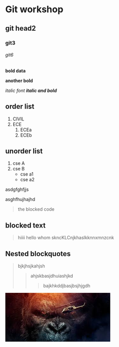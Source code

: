 # Git workshop

## git head2

### git3
###### git6

**bold data**

__another bold__

*italic font*
_**italic and bold**_

## order list 

1. CIVIL
2. ECE
    1. ECEa
    2. ECEb
## unorder list
1. cse A
2. cse B
    - cse a1
    - cse a2
    
asdgfghfjjs

asghfhujhajhd

> the blocked code
## blocked text
> hiiii hello whom skncKLCnjkhaslkknnxmnzcnk
## Nested  blockquotes
>bjkjhsjkahjsh
>>ahjskbasjdhuiashjkd
>>>bajkhkddjbasjbsjhjgdh

![KONG](https://github.com/Raghuyadav27/raghugit/blob/main/download.jpg)
